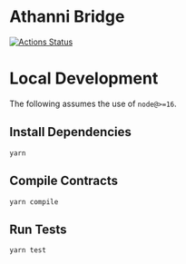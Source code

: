 # Athanni Bridge

[![Actions Status](https://github.com/athanni/athanni-bridge/workflows/CI/badge.svg)](https://github.com/athanni/athanni-bridge/actions)

# Local Development

The following assumes the use of `node@>=16`.

## Install Dependencies

`yarn`

## Compile Contracts

`yarn compile`

## Run Tests

`yarn test`
